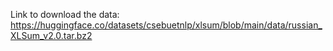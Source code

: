 Link to download the data: https://huggingface.co/datasets/csebuetnlp/xlsum/blob/main/data/russian_XLSum_v2.0.tar.bz2